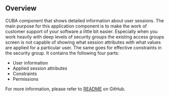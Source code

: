 ## Overview
CUBA component that shows detailed information about user sessions. The main purpose for this application component is to make the work of customer support of your software a little bit easier. Especially when you work heavily with deep levels of security groups the existing access groups screen is not capable of showing what session attributes with what values are applied for a particular user. The same goes for effective constraints in the security group. It contains the following four parts:

*   User information
*   Applied session attributes
*   Constraints
*   Permissions

For more information, please refer to [README](https://github.com/balvi/cuba-component-user-session-information#cuba-platform-component---user-session-information) on GitHub.